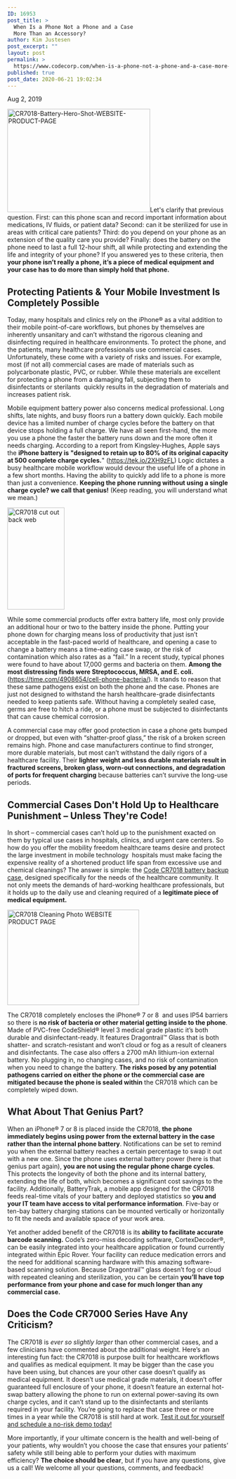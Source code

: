 ```yaml
---
ID: 16953
post_title: >
  When Is a Phone Not a Phone and a Case
  More Than an Accessory?
author: Kim Justesen
post_excerpt: ""
layout: post
permalink: >
  https://www.codecorp.com/when-is-a-phone-not-a-phone-and-a-case-more-than-an-accessory/
published: true
post_date: 2020-06-21 19:02:34
---
```

Aug 2, 2019

<img class="alignright" src="https://codecorp.com/wp-content/uploads/2020/06/CR7018-Battery-Hero-Shot-WEBSITE-PRODUCT-PAGE.jpg" alt="CR7018-Battery-Hero-Shot-WEBSITE-PRODUCT-PAGE" width="325" height="235" />Let's clarify that previous question. First: can this phone scan and record important information about medications, IV fluids, or patient data? Second: can it be sterilized for use in areas with critical care patients? Third: do you depend on your phone as an extension of the quality care you provide? Finally: does the battery on the phone need to last a full 12-hour shift, all while protecting and extending the life and integrity of your phone? If you answered yes to these criteria, then <strong>your phone isn’t really a phone, it’s a piece of medical equipment and your case has to do more than simply hold that phone.</strong>
<h2>Protecting Patients &amp; Your Mobile Investment Is Completely Possible</h2>
Today, many hospitals and clinics rely on the iPhone® as a vital addition to their mobile point-of-care workflows, but phones by themselves are inherently unsanitary and can’t withstand the rigorous cleaning and disinfecting required in healthcare environments. To protect the phone, and the patients, many healthcare professionals use commercial cases. Unfortunately, these come with a variety of risks and issues. For example, most (if not all) commercial cases are made of materials such as polycarbonate plastic, PVC, or rubber. While these materials are excellent for protecting a phone from a damaging fall, subjecting them to disinfectants or sterilants  quickly results in the degradation of materials and increases patient risk.

Mobile equipment battery power also concerns medical professional. Long shifts, late nights, and busy floors run a battery down quickly. Each mobile device has a limited number of charge cycles before the battery on that device stops holding a full charge. We have all seen first-hand, the more you use a phone the faster the battery runs down and the more often it needs charging. According to a report from Kingsley-Hughes, Apple says the <strong>iPhone battery is "designed to retain up to 80% of its original capacity at 500 complete charge cycles.</strong>" (https://tek.io/2XH9zFL) Logic dictates a busy healthcare mobile workflow would devour the useful life of a phone in a few short months. Having the ability to quickly add life to a phone is more than just a convenience. <strong>Keeping the phone running without using a single charge cycle? we call that genius!</strong> (Keep reading, you will understand what we mean.)

<a href="https://www.codecorp.com/wp-content/uploads/2020/06/CR7018-cut-out-back-web.png"><img class="alignright wp-image-16944 size-full" src="https://www.codecorp.com/wp-content/uploads/2020/06/CR7018-cut-out-back-web.png" alt="CR7018 cut out back web" width="130" height="232" /></a>

While some commercial products offer extra battery life, most only provide an additional hour or two to the battery inside the phone. Putting your phone down for charging means loss of productivity that just isn’t acceptable in the fast-paced world of healthcare, and opening a case to change a battery means a time-eating case swap, or the risk of contamination which also rates as a “fail.” In a recent study, typical phones were found to have about 17,000 germs and bacteria on them. <strong>Among the most distressing finds were Streptococcus, MRSA, and E. coli.</strong> (https://time.com/4908654/cell-phone-bacteria/). It stands to reason that these same pathogens exist on both the phone and the case. Phones are just not designed to withstand the harsh healthcare-grade disinfectants needed to keep patients safe. Without having a completely sealed case, germs are free to hitch a ride, or a phone must be subjected to disinfectants that can cause chemical corrosion.

A commercial case may offer good protection in case a phone gets bumped or dropped, but even with “shatter-proof glass,” the risk of a broken screen remains high. Phone and case manufacturers continue to find stronger, more durable materials, but most can’t withstand the daily rigors of a healthcare facility. Their <strong>lighter weight and less durable materials result in fractured screens, broken glass, worn-out connections, and degradation of ports for frequent charging</strong> because batteries can’t survive the long-use periods.
<h2>Commercial Cases Don't Hold Up to Healthcare Punishment – Unless They're Code!</h2>
In short – commercial cases can’t hold up to the punishment exacted on them by typical use cases in hospitals, clinics, and urgent care centers. So how do you offer the mobility freedom healthcare teams desire and protect the large investment in mobile technology  hospitals must make facing the expensive reality of a shortened product life span from excessive use and chemical cleanings? The answer is simple: the <a href="https://www.codecorp.com/portfolio-items/code-reader-7018/">Code CR7018 battery backup case,</a> designed specifically for the needs of the healthcare community. It not only meets the demands of hard-working healthcare professionals, but it holds up to the daily use and cleaning required of a <strong>legitimate piece of medical equipment.</strong>

<a href="https://www.codecorp.com/wp-content/uploads/2020/06/CR7018-Cleaning-Photo-WEBSITE-PRODUCT-PAGE.jpg"><img class="alignright wp-image-16942 size-medium" title="CR7018 Cleaning Photo WEBSITE PRODUCT PAGE" src="https://www.codecorp.com/wp-content/uploads/2020/06/CR7018-Cleaning-Photo-WEBSITE-PRODUCT-PAGE-300x217.jpg" alt="CR7018 Cleaning Photo WEBSITE PRODUCT PAGE" width="300" height="217" /></a>

The CR7018 completely encloses the iPhone® 7 or 8  and uses IP54 barriers so there is<strong> no risk of bacteria or other material getting inside to the phone</strong>. Made of PVC-free CodeShield® level 3 medical grade plastic it’s both durable and disinfectant-ready. It features Dragontrail™ Glass that is both shatter- and scratch-resistant and won’t cloud or fog as a result of cleaners and disinfectants. The case also offers a 2700 mAh lithium-ion external battery. No plugging in, no changing cases, and no risk of contamination when you need to change the battery. <strong>The risks posed by any potential pathogens carried on either the phone or the commercial case are mitigated because the phone is sealed within</strong> the CR7018 which can be completely wiped down.
<h2>What About That Genius Part?</h2>
When an iPhone® 7 or 8 is placed inside the CR7018, <strong>the phone immediately begins using power from the external battery in the case rather than the internal phone battery</strong>. Notifications can be set to remind you when the external battery reaches a certain percentage to swap it out with a new one. Since the phone uses external battery power (here is that genius part again), <strong>you are not using the regular phone charge cycles</strong>. This protects the longevity of both the phone and its internal battery, extending the life of both, which becomes a significant cost savings to the facility. Additionally, BatteryTrak, a mobile app designed for the CR7018 feeds real-time vitals of your battery and deployed statistics so <strong>you and your IT team have access to vital performance information</strong>. Five-bay or ten-bay battery charging stations can be mounted vertically or horizontally to fit the needs and available space of your work area.

Yet another added benefit of the CR7018 is its <strong>ability to facilitate accurate barcode scanning.</strong> Code’s zero-miss decoding software, CortexDecoder®, can be easily integrated into your healthcare application or found currently integrated within Epic Rover. Your facility can reduce medication errors and the need for additional scanning hardware with this amazing software-based scanning solution. Because Dragontrail™ glass doesn’t fog or cloud with repeated cleaning and sterilization, you can be certain <strong>you’ll have top performance from your phone and case for much longer than any commercial case.</strong>
<h2>Does the Code CR7000 Series Have Any Criticism?</h2>
The CR7018 is <em>ever so slightly larger</em> than other commercial cases, and a few clinicians have commented about the additional weight. Here’s an interesting fun fact: the CR7018 is purpose built for healthcare workflows and qualifies as medical equipment. It may be bigger than the case you have been using, but chances are your other case doesn’t qualify as medical equipment. It doesn’t use medical grade materials, it doesn’t offer guaranteed full enclosure of your phone, it doesn’t feature an external hot-swap battery allowing the phone to run on external power-saving its own charge cycles, and it can’t stand up to the disinfectants and sterilants required in your facility. You’re going to replace that case three or more times in a year while the CR7018 is still hard at work. <a href="https://www.codecorp.com/healthcare-datacapture/#demo">Test it out for yourself and schedule a no-risk demo today!</a>

More importantly, if your ultimate concern is the health and well-being of your patients, why wouldn’t you choose the case that ensures your patients’ safety while still being able to perform your duties with maximum efficiency? <strong>The choice should be clear</strong>, but if you have any questions, give us a call! We welcome all your questions, comments, and feedback!